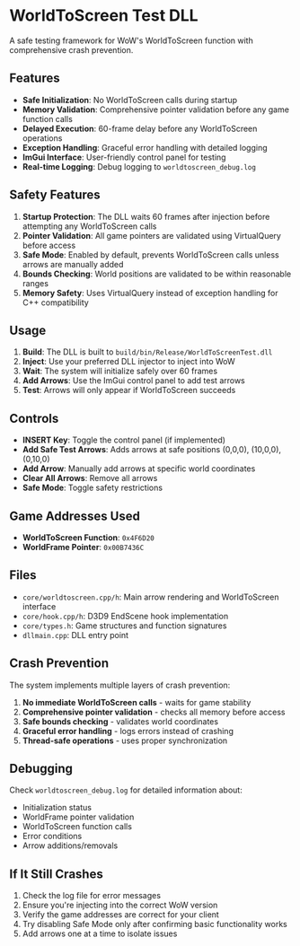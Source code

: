 # WorldToScreen Test DLL

A safe testing framework for WoW's WorldToScreen function with comprehensive crash prevention.

## Features

- **Safe Initialization**: No WorldToScreen calls during startup
- **Memory Validation**: Comprehensive pointer validation before any game function calls
- **Delayed Execution**: 60-frame delay before any WorldToScreen operations
- **Exception Handling**: Graceful error handling with detailed logging
- **ImGui Interface**: User-friendly control panel for testing
- **Real-time Logging**: Debug logging to `worldtoscreen_debug.log`

## Safety Features

1. **Startup Protection**: The DLL waits 60 frames after injection before attempting any WorldToScreen calls
2. **Pointer Validation**: All game pointers are validated using VirtualQuery before access
3. **Safe Mode**: Enabled by default, prevents WorldToScreen calls unless arrows are manually added
4. **Bounds Checking**: World positions are validated to be within reasonable ranges
5. **Memory Safety**: Uses VirtualQuery instead of exception handling for C++ compatibility

## Usage

1. **Build**: The DLL is built to `build/bin/Release/WorldToScreenTest.dll`
2. **Inject**: Use your preferred DLL injector to inject into WoW
3. **Wait**: The system will initialize safely over 60 frames
4. **Add Arrows**: Use the ImGui control panel to add test arrows
5. **Test**: Arrows will only appear if WorldToScreen succeeds

## Controls

- **INSERT Key**: Toggle the control panel (if implemented)
- **Add Safe Test Arrows**: Adds arrows at safe positions (0,0,0), (10,0,0), (0,10,0)
- **Add Arrow**: Manually add arrows at specific world coordinates
- **Clear All Arrows**: Remove all arrows
- **Safe Mode**: Toggle safety restrictions

## Game Addresses Used

- **WorldToScreen Function**: `0x4F6D20`
- **WorldFrame Pointer**: `0x00B7436C`

## Files

- `core/worldtoscreen.cpp/h`: Main arrow rendering and WorldToScreen interface
- `core/hook.cpp/h`: D3D9 EndScene hook implementation
- `core/types.h`: Game structures and function signatures
- `dllmain.cpp`: DLL entry point

## Crash Prevention

The system implements multiple layers of crash prevention:

1. **No immediate WorldToScreen calls** - waits for game stability
2. **Comprehensive pointer validation** - checks all memory before access
3. **Safe bounds checking** - validates world coordinates
4. **Graceful error handling** - logs errors instead of crashing
5. **Thread-safe operations** - uses proper synchronization

## Debugging

Check `worldtoscreen_debug.log` for detailed information about:
- Initialization status
- WorldFrame pointer validation
- WorldToScreen function calls
- Error conditions
- Arrow additions/removals

## If It Still Crashes

1. Check the log file for error messages
2. Ensure you're injecting into the correct WoW version
3. Verify the game addresses are correct for your client
4. Try disabling Safe Mode only after confirming basic functionality works
5. Add arrows one at a time to isolate issues 
